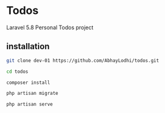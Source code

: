 # Todos
Laravel 5.8 Personal Todos  project 

## installation

```bash
git clone dev-01 https://github.com/AbhayLodhi/todos.git 

cd todos

composer install

php artisan migrate

php artisan serve
```

